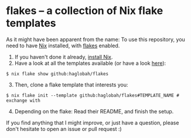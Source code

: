 # flakes – a collection of Nix flake templates

As it might have been apparent from the name: To use this repository, you need to have [Nix](https://nixos.org) installed, with [flakes](https://zero-to-nix.com/concepts/flakes) enabled.

1. If you haven't done it already, [install Nix](https://zero-to-nix.com/start/install).
2. Have a look at all the templates available (or have a look [here](templates/)):
```
$ nix flake show github:haglobah/flakes
```
3. Then, clone a flake template that interests you:
```
$ nix flake init --template github:haglobah/flakes#TEMPLATE_NAME # exchange with 
```
4. Depending on the flake: Read their README, and finish the setup.

If you find anything that I might improve, or just have a question, please don't hesitate to open an issue or pull request :)